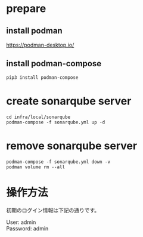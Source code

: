 # prepare
## install podman
https://podman-desktop.io/

## install podman-compose
```
pip3 install podman-compose
```

# create sonarqube server
```
cd infra/local/sonarqube
podman-compose -f sonarqube.yml up -d
```

# remove sonarqube server
```
podman-compose -f sonarqube.yml down -v
podman volume rm --all
```

# 操作方法
初期のログイン情報は下記の通りです。

User: admin  
Password: admin